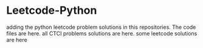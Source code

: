 # Leetcode-Python
adding the python leetcode problem solutions in this repositories. 
The code files are here.
all CTCI problems solutions are here.
some leetcode solutions are here


































































































































































































































































































































































































































































































































































































































































































































































































































































































































